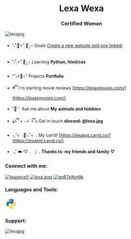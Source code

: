 <h1 align="center">Lexa Wexa</h1>
<h3 align="center">Certified Woman</h3>

<p align="left"> <img src="https://komarev.com/ghpvc/?username=lexajpg&label=Profile%20views&color=0e75b6&style=flat" alt="lexajpg" /> </p>

- ˚˖𓍢ִ໋🌷͙֒✧˚.🎀༘⋆ Goals [Create a new website (old one linked)](https://felisberries.neocities.org/#)

- ˚˖𓍢ִ໋✧˚.🎀༘⋆ Learning **Python, html/css**

- ⁺˚⋆୭🌸⋆⁺ Projects **Portfolio**

- 💗ྀི I'm starting movie reviews [https://lexasmovies.com/](https://lexasmovies.com/)

- 𓍢ִ໋🌷͙֒𓍼 Ask me about **My animals and hobbies**

- ໒꒰ྀི´• ˕ •` ꒱ྀིა Get in touch **discord: @lexa.jpg**

- ⋆.˚⟡ ࣪ ˖🎀⋆.˚⟡ ࣪ ˖ My carrd! [https://lexajpg.carrd.co/](https://lexajpg.carrd.co/)

- ‧₊˚ ☁️⋅♡𓂃 ࣪ ִֶָ☾. **Thanks to: my friends and family ♡**

<h3 align="left">Connect with me:</h3>
<p align="left">
<a href="https://twitter.com/leagonz0" target="blank"><img align="center" src="https://raw.githubusercontent.com/rahuldkjain/github-profile-readme-generator/master/src/images/icons/Social/twitter.svg" alt="leagonz0" height="30" width="40" /></a>
<a href="https://instagram.com/lexa.jpgs" target="blank"><img align="center" src="https://raw.githubusercontent.com/rahuldkjain/github-profile-readme-generator/master/src/images/icons/Social/instagram.svg" alt="lexa.jpgs" height="30" width="40" /></a>
<a href="https://discord.gg/qnRTpNvt9k" target="blank"><img align="center" src="https://raw.githubusercontent.com/rahuldkjain/github-profile-readme-generator/master/src/images/icons/Social/discord.svg" alt="qnRTpNvt9k" height="30" width="40" /></a>
</p>

<h3 align="left">Languages and Tools:</h3>
<p align="left"> <a href="https://www.python.org" target="_blank" rel="noreferrer"> <img src="https://raw.githubusercontent.com/devicons/devicon/master/icons/python/python-original.svg" alt="python" width="40" height="40"/> </a> </p>

<h3 align="left">Support:</h3>
<p><a href="https://ko-fi.com/lexajpg"> <img align="left" src="https://cdn.ko-fi.com/cdn/kofi3.png?v=3" height="50" width="210" alt="lexajpg" /></a></p><br><br>

